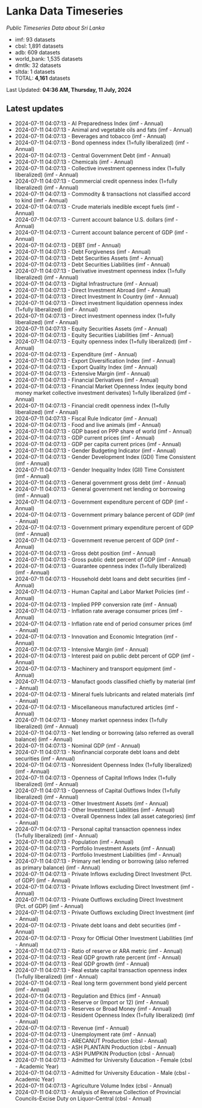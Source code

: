 # Lanka Data Timeseries
*Public Timeseries Data about Sri Lanka*

* imf: 93 datasets
* cbsl: 1,891 datasets
* adb: 609 datasets
* world_bank: 1,535 datasets
* dmtlk: 32 datasets
* sltda: 1 datasets
* TOTAL: **4,161** datasets

Last Updated: **04:36 AM, Thursday, 11 July, 2024**

## Latest updates

* 2024-07-11 04:07:13 - AI Preparedness Index (imf - Annual)
* 2024-07-11 04:07:13 - Animal and vegetable oils and fats (imf - Annual)
* 2024-07-11 04:07:13 - Beverages and tobacco (imf - Annual)
* 2024-07-11 04:07:13 - Bond openness index (1=fully liberalized) (imf - Annual)
* 2024-07-11 04:07:13 - Central Government Debt (imf - Annual)
* 2024-07-11 04:07:13 - Chemicals (imf - Annual)
* 2024-07-11 04:07:13 - Collective investment openness index (1=fully liberalized) (imf - Annual)
* 2024-07-11 04:07:13 - Commercial credit openness index (1=fully liberalized) (imf - Annual)
* 2024-07-11 04:07:13 - Commodity & transactions not classified accord to kind (imf - Annual)
* 2024-07-11 04:07:13 - Crude materials inedible except fuels (imf - Annual)
* 2024-07-11 04:07:13 - Current account balance U.S. dollars (imf - Annual)
* 2024-07-11 04:07:13 - Current account balance percent of GDP (imf - Annual)
* 2024-07-11 04:07:13 - DEBT (imf - Annual)
* 2024-07-11 04:07:13 - Debt Forgiveness (imf - Annual)
* 2024-07-11 04:07:13 - Debt Securities Assets (imf - Annual)
* 2024-07-11 04:07:13 - Debt Securities Liabilities (imf - Annual)
* 2024-07-11 04:07:13 - Derivative investment openness index (1=fully liberalized) (imf - Annual)
* 2024-07-11 04:07:13 - Digital Infrastructure (imf - Annual)
* 2024-07-11 04:07:13 - Direct Investment Abroad (imf - Annual)
* 2024-07-11 04:07:13 - Direct Investment In Country (imf - Annual)
* 2024-07-11 04:07:13 - Direct investment liquidation openness index (1=fully liberalized) (imf - Annual)
* 2024-07-11 04:07:13 - Direct investment openness index (1=fully liberalized) (imf - Annual)
* 2024-07-11 04:07:13 - Equity Securities Assets (imf - Annual)
* 2024-07-11 04:07:13 - Equity Securities Liabilities (imf - Annual)
* 2024-07-11 04:07:13 - Equity openness index (1=fully liberalized) (imf - Annual)
* 2024-07-11 04:07:13 - Expenditure (imf - Annual)
* 2024-07-11 04:07:13 - Export Diversification Index (imf - Annual)
* 2024-07-11 04:07:13 - Export Quality Index (imf - Annual)
* 2024-07-11 04:07:13 - Extensive Margin (imf - Annual)
* 2024-07-11 04:07:13 - Financial Derivatives (imf - Annual)
* 2024-07-11 04:07:13 - Financial Market Openness Index (equity bond money market collective investment derivates) 1=fully liberalized (imf - Annual)
* 2024-07-11 04:07:13 - Financial credit openness index (1=fully liberalized) (imf - Annual)
* 2024-07-11 04:07:13 - Fiscal Rule Indicator (imf - Annual)
* 2024-07-11 04:07:13 - Food and live animals (imf - Annual)
* 2024-07-11 04:07:13 - GDP based on PPP share of world (imf - Annual)
* 2024-07-11 04:07:13 - GDP current prices (imf - Annual)
* 2024-07-11 04:07:13 - GDP per capita current prices (imf - Annual)
* 2024-07-11 04:07:13 - Gender Budgeting Indicator (imf - Annual)
* 2024-07-11 04:07:13 - Gender Development Index (GDI) Time Consistent (imf - Annual)
* 2024-07-11 04:07:13 - Gender Inequality Index (GII) Time Consistent (imf - Annual)
* 2024-07-11 04:07:13 - General government gross debt (imf - Annual)
* 2024-07-11 04:07:13 - General government net lending or borrowing (imf - Annual)
* 2024-07-11 04:07:13 - Government expenditure percent of GDP (imf - Annual)
* 2024-07-11 04:07:13 - Government primary balance percent of GDP (imf - Annual)
* 2024-07-11 04:07:13 - Government primary expenditure percent of GDP (imf - Annual)
* 2024-07-11 04:07:13 - Government revenue percent of GDP (imf - Annual)
* 2024-07-11 04:07:13 - Gross debt position (imf - Annual)
* 2024-07-11 04:07:13 - Gross public debt percent of GDP (imf - Annual)
* 2024-07-11 04:07:13 - Guarantee openness index (1=fully liberalized) (imf - Annual)
* 2024-07-11 04:07:13 - Household debt loans and debt securities (imf - Annual)
* 2024-07-11 04:07:13 - Human Capital and Labor Market Policies (imf - Annual)
* 2024-07-11 04:07:13 - Implied PPP conversion rate (imf - Annual)
* 2024-07-11 04:07:13 - Inflation rate average consumer prices (imf - Annual)
* 2024-07-11 04:07:13 - Inflation rate end of period consumer prices (imf - Annual)
* 2024-07-11 04:07:13 - Innovation and Economic Integration (imf - Annual)
* 2024-07-11 04:07:13 - Intensive Margin (imf - Annual)
* 2024-07-11 04:07:13 - Interest paid on public debt percent of GDP (imf - Annual)
* 2024-07-11 04:07:13 - Machinery and transport equipment (imf - Annual)
* 2024-07-11 04:07:13 - Manufact goods classified chiefly by material (imf - Annual)
* 2024-07-11 04:07:13 - Mineral fuels lubricants and related materials (imf - Annual)
* 2024-07-11 04:07:13 - Miscellaneous manufactured articles (imf - Annual)
* 2024-07-11 04:07:13 - Money market openness index (1=fully liberalized) (imf - Annual)
* 2024-07-11 04:07:13 - Net lending or borrowing (also referred as overall balance) (imf - Annual)
* 2024-07-11 04:07:13 - Nominal GDP (imf - Annual)
* 2024-07-11 04:07:13 - Nonfinancial corporate debt loans and debt securities (imf - Annual)
* 2024-07-11 04:07:13 - Nonresident Openness Index (1=fully liberalized) (imf - Annual)
* 2024-07-11 04:07:13 - Openness of Capital Inflows Index (1=fully liberalized) (imf - Annual)
* 2024-07-11 04:07:13 - Openness of Capital Outflows Index (1=fully liberalized) (imf - Annual)
* 2024-07-11 04:07:13 - Other Investment Assets (imf - Annual)
* 2024-07-11 04:07:13 - Other Investment Liabilities (imf - Annual)
* 2024-07-11 04:07:13 - Overall Openness Index (all asset categories) (imf - Annual)
* 2024-07-11 04:07:13 - Personal capital transaction openness index (1=fully liberalized) (imf - Annual)
* 2024-07-11 04:07:13 - Population (imf - Annual)
* 2024-07-11 04:07:13 - Portfolio Investment Assets (imf - Annual)
* 2024-07-11 04:07:13 - Portfolio Investment Liabilities (imf - Annual)
* 2024-07-11 04:07:13 - Primary net lending or borrowing (also referred as primary balance) (imf - Annual)
* 2024-07-11 04:07:13 - Private Inflows excluding Direct Investment (Pct. of GDP) (imf - Annual)
* 2024-07-11 04:07:13 - Private Inflows excluding Direct Investment (imf - Annual)
* 2024-07-11 04:07:13 - Private Outflows excluding Direct Investment (Pct. of GDP) (imf - Annual)
* 2024-07-11 04:07:13 - Private Outflows excluding Direct Investment (imf - Annual)
* 2024-07-11 04:07:13 - Private debt loans and debt securities (imf - Annual)
* 2024-07-11 04:07:13 - Proxy for Official Other Investment Liabilities (imf - Annual)
* 2024-07-11 04:07:13 - Ratio of reserve or ARA metric (imf - Annual)
* 2024-07-11 04:07:13 - Real GDP growth rate percent (imf - Annual)
* 2024-07-11 04:07:13 - Real GDP growth (imf - Annual)
* 2024-07-11 04:07:13 - Real estate capital transaction openness index (1=fully liberalized) (imf - Annual)
* 2024-07-11 04:07:13 - Real long term government bond yield percent (imf - Annual)
* 2024-07-11 04:07:13 - Regulation and Ethics (imf - Annual)
* 2024-07-11 04:07:13 - Reserve or (Import or 12) (imf - Annual)
* 2024-07-11 04:07:13 - Reserves or Broad Money (imf - Annual)
* 2024-07-11 04:07:13 - Resident Openness Index (1=fully liberalized) (imf - Annual)
* 2024-07-11 04:07:13 - Revenue (imf - Annual)
* 2024-07-11 04:07:13 - Unemployment rate (imf - Annual)
* 2024-07-11 04:07:13 - ARECANUT Production (cbsl - Annual)
* 2024-07-11 04:07:13 - ASH PLANTAIN Production (cbsl - Annual)
* 2024-07-11 04:07:13 - ASH PUMPKIN Production (cbsl - Annual)
* 2024-07-11 04:07:13 - Admitted for University Education - Female (cbsl - Academic Year)
* 2024-07-11 04:07:13 - Admitted for University Education - Male (cbsl - Academic Year)
* 2024-07-11 04:07:13 - Agriculture Volume Index (cbsl - Annual)
* 2024-07-11 04:07:13 - Analysis of Revenue Collection of Provincial Councils-Excise Duty on Liquor-Central (cbsl - Annual)